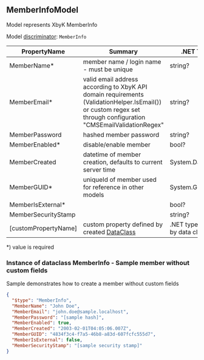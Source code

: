 <!-- generated file with tool "Kentico.Xperience.UMT.DocUtils" - edited through template "UmtModel.cshtml" -->
## MemberInfoModel
Model represents XbyK MemberInfo

Model [discriminator](../UmtModel.md#discriminator): `MemberInfo`

|PropertyName|Summary|.NET Type|Notes|
|---|---|---|---|
|MemberName\*|member name / login name - must be unique|string?||
|MemberEmail\*|valid email address according to XbyK API domain requirements (ValidationHelper.IsEmail()) or custom regex set through configuration "CMSEmailValidationRegex"|string?||
|MemberPassword|hashed member password|string?||
|MemberEnabled\*|disable/enable member|bool?||
|MemberCreated|datetime of member creation, defaults to current server time|System.DateTime?||
|MemberGUID\*|uniqueId of member used for reference in other models|System.Guid?|[UniqueId](../UmtModel.md#UniqueId)|
|MemberIsExternal\*||bool?||
|MemberSecurityStamp||string?||
|[customPropertyName]|custom property defined by created [DataClass](./DataClassModel.md)|.NET type defined by data class field||

<p>*) value is required</p>


### Instance of dataclass MemberInfo - Sample member without custom fields
Sample demonstrates how to create a member without custom fields
```json
{
  "$type": "MemberInfo",
  "MemberName": "John Doe",
  "MemberEmail": "john.doe@sample.localhost",
  "MemberPassword": "[sample hash]",
  "MemberEnabled": true,
  "MemberCreated": "2003-02-01T04:05:06.007Z",
  "MemberGUID": "4834f3c4-f7a5-46b8-a83d-607fcfc555d7",
  "MemberIsExternal": false,
  "MemberSecurityStamp": "[sample security stamp]"
}
```
